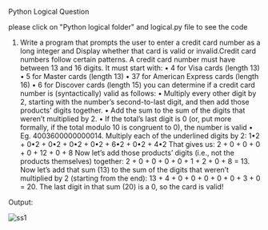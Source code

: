 Python Logical Question 

please click on "Python logical folder" and logical.py file to see the code 

1. Write a program that prompts the user to enter a credit card number as a long integer
and Display whether that card is valid or invalid.Credit card numbers follow certain
patterns.
A credit card number must have between 13 and 16 digits. It must start with:
• 4 for Visa cards (length 13)
• 5 for Master cards (length 13)
• 37 for American Express cards (length 16)
• 6 for Discover cards (length 15)
you can determine if a credit card number is (syntactically) valid as follows:
• Multiply every other digit by 2, starting with the number’s second-to-last digit,
and then add those products’ digits together.
• Add the sum to the sum of the digits that weren’t multiplied by 2.
• If the total’s last digit is 0 (or, put more formally, if the total modulo 10 is
congruent to 0), the number is valid
• Eg. 4003600000000014. Multiply each of the underlined digits by 2:
1•2 + 0•2 + 0•2 + 0•2 + 0•2 + 6•2 + 0•2 + 4•2
That gives us:
2 + 0 + 0 + 0 + 0 + 12 + 0 + 8
Now let’s add those products’ digits (i.e., not the products themselves)
together:
2 + 0 + 0 + 0 + 0 + 1 + 2 + 0 + 8 = 13. Now let’s add that sum (13) to the sum
of the digits that weren’t multiplied by 2 (starting from the end):
13 + 4 + 0 + 0 + 0 + 0 + 0 + 3 + 0 = 20. The last digit in that sum (20) is a 0,
so the card is valid!

Output:


![ss1](https://github.com/baleashvar/tummoc-project/assets/69070339/ef2f943e-487f-4ac3-992a-aad82de4848a)
